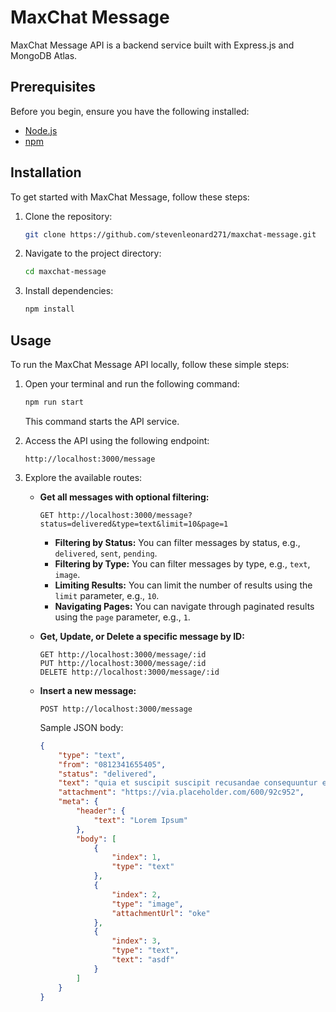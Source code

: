 # MaxChat Message

MaxChat Message API is a backend service built with Express.js and MongoDB Atlas.

## Prerequisites

Before you begin, ensure you have the following installed:

- [Node.js](https://nodejs.org/) 
- [npm](https://www.npmjs.com/) 

## Installation

To get started with MaxChat Message, follow these steps:

1. Clone the repository:

    ```bash
    git clone https://github.com/stevenleonard271/maxchat-message.git
    ```

2. Navigate to the project directory:

    ```bash
    cd maxchat-message
    ```

3. Install dependencies:

    ```bash
    npm install
    ```

## Usage

To run the MaxChat Message API locally, follow these simple steps:

1. Open your terminal and run the following command:

    ```bash
    npm run start
    ```

    This command starts the API service.

2. Access the API using the following endpoint:

    ```
    http://localhost:3000/message
    ```

3. Explore the available routes:

   - **Get all messages with optional filtering:**
      ```
      GET http://localhost:3000/message?status=delivered&type=text&limit=10&page=1
      ```

      - **Filtering by Status:** You can filter messages by status, e.g., `delivered`, `sent`, `pending`.
      - **Filtering by Type:** You can filter messages by type, e.g., `text`, `image`.
      - **Limiting Results:** You can limit the number of results using the `limit` parameter, e.g., `10`.
      - **Navigating Pages:** You can navigate through paginated results using the `page` parameter, e.g., `1`.

    - **Get, Update, or Delete a specific message by ID:**
      ```
      GET http://localhost:3000/message/:id
      PUT http://localhost:3000/message/:id
      DELETE http://localhost:3000/message/:id
      ```

    - **Insert a new message:**
      ```
      POST http://localhost:3000/message
      ```
      
      Sample JSON body:
      ```json
      {
          "type": "text",
          "from": "0812341655405",
          "status": "delivered",
          "text": "quia et suscipit suscipit recusandae consequuntur expedita et cum reprehenderit molestiae ut ut quas totam nostrum rerum est ow",
          "attachment": "https://via.placeholder.com/600/92c952",
          "meta": {
              "header": {
                  "text": "Lorem Ipsum"
              },
              "body": [
                  {
                      "index": 1,
                      "type": "text"
                  },
                  {
                      "index": 2,
                      "type": "image",
                      "attachmentUrl": "oke"
                  },
                  {
                      "index": 3,
                      "type": "text",
                      "text": "asdf"
                  }
              ]
          }
      }
      ```

